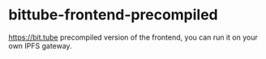 # bittube-frontend-precompiled
https://bit.tube precompiled version of the frontend, you can run it on your own IPFS gateway.
